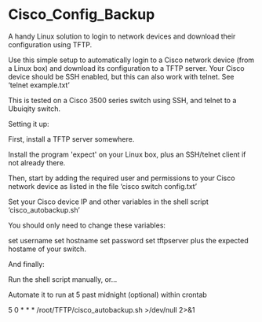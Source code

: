 # Cisco_Config_Backup
A handy Linux solution to login to network devices and download their configuration using TFTP.

Use this simple setup to automatically login to a Cisco network device (from a Linux box) and download its configuration to a TFTP server. Your Cisco device should be SSH enabled, but this can also work with telnet. See ‘telnet example.txt’

This is tested on a Cisco 3500 series switch using SSH, and telnet to a Ubuiqity switch. 

Setting it up:

First, install a TFTP server somewhere.

Install the program 'expect' on your Linux box, plus an SSH/telnet client if not already there.

Then, start by adding the required user and permissions to your Cisco network device as listed in the file ‘cisco switch config.txt’

Set your Cisco device IP and other variables in the shell script ‘cisco_autobackup.sh’

You should only need to change these variables:

set username 
set hostname 
set password 
set tftpserver
plus the expected hostame of your switch. 

And finally:

Run the shell script manually, or...

Automate it to run at 5 past midnight (optional) within crontab

5 0 * * * /root/TFTP/cisco_autobackup.sh >/dev/null 2>&1


